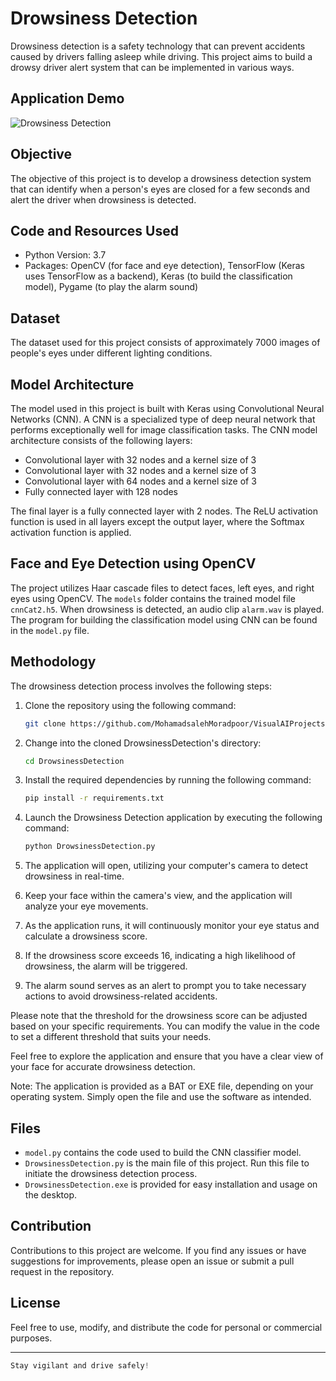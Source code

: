 # Drowsiness Detection

Drowsiness detection is a safety technology that can prevent accidents caused by drivers falling asleep while driving. This project aims to build a drowsy driver alert system that can be implemented in various ways.

## Application Demo

![Drowsiness Detection](DrowsinessDetection.gif)

## Objective

The objective of this project is to develop a drowsiness detection system that can identify when a person's eyes are closed for a few seconds and alert the driver when drowsiness is detected.

## Code and Resources Used

- Python Version: 3.7
- Packages: OpenCV (for face and eye detection), TensorFlow (Keras uses TensorFlow as a backend), Keras (to build the classification model), Pygame (to play the alarm sound)

## Dataset

The dataset used for this project consists of approximately 7000 images of people's eyes under different lighting conditions.

## Model Architecture

The model used in this project is built with Keras using Convolutional Neural Networks (CNN). A CNN is a specialized type of deep neural network that performs exceptionally well for image classification tasks. The CNN model architecture consists of the following layers:

- Convolutional layer with 32 nodes and a kernel size of 3
- Convolutional layer with 32 nodes and a kernel size of 3
- Convolutional layer with 64 nodes and a kernel size of 3
- Fully connected layer with 128 nodes

The final layer is a fully connected layer with 2 nodes. The ReLU activation function is used in all layers except the output layer, where the Softmax activation function is applied.

## Face and Eye Detection using OpenCV

The project utilizes Haar cascade files to detect faces, left eyes, and right eyes using OpenCV. The `models` folder contains the trained model file `cnnCat2.h5`. When drowsiness is detected, an audio clip `alarm.wav` is played. The program for building the classification model using CNN can be found in the `model.py` file.

## Methodology

The drowsiness detection process involves the following steps:

1. Clone the repository using the following command:

    ```bash
    git clone https://github.com/MohamadsalehMoradpoor/VisualAIProjects.git
    ```

2. Change into the cloned DrowsinessDetection's directory:

    ```bash
    cd DrowsinessDetection
    ```
       
3. Install the required dependencies by running the following command:

    ```bash
    pip install -r requirements.txt
    ```

4. Launch the Drowsiness Detection application by executing the following command:

    ```bash
    python DrowsinessDetection.py
    ```

5. The application will open, utilizing your computer's camera to detect drowsiness in real-time.
6. Keep your face within the camera's view, and the application will analyze your eye movements.
7. As the application runs, it will continuously monitor your eye status and calculate a drowsiness score.
8. If the drowsiness score exceeds 16, indicating a high likelihood of drowsiness, the alarm will be triggered.
9. The alarm sound serves as an alert to prompt you to take necessary actions to avoid drowsiness-related accidents.

Please note that the threshold for the drowsiness score can be adjusted based on your specific requirements. You can modify the value in the code to set a different threshold that suits your needs.

Feel free to explore the application and ensure that you have a clear view of your face for accurate drowsiness detection.

Note: The application is provided as a BAT or EXE file, depending on your operating system. Simply open the file and use the software as intended.

## Files

- `model.py` contains the code used to build the CNN classifier model.
- `DrowsinessDetection.py` is the main file of this project. Run this file to initiate the drowsiness detection process.
- `DrowsinessDetection.exe` is provided for easy installation and usage on the desktop.

## Contribution

Contributions to this project are welcome. If you find any issues or have suggestions for improvements, please open an issue or submit a pull request in the repository.

## License

Feel free to use, modify, and distribute the code for personal or commercial purposes.

---

```javascript
Stay vigilant and drive safely!
```